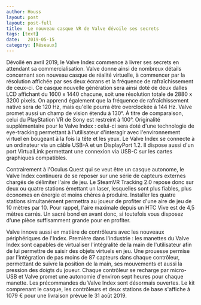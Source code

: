 ```yaml
---
author: Houss
layout: post
layout: post-full
title:  Le nouveau casque VR de Valve dévoile ses secrets
tags: [text]
date:   2019-05-15
category: [Réseaux]
---
```

Dévoilé en avril 2019, le Valve Index commence à livrer ses secrets en attendant sa commercialisation. Valve donne ainsi de nombreux détails concernant son nouveau casque de réalité virtuelle, à commencer par la résolution affichée par ses deux écrans et la fréquence de rafraîchissement de ceux-ci. Ce casque nouvelle génération sera ainsi doté de deux dalles LCD affichant du 1600 x 1440 chacune, soit une résolution totale de 2880 x 3200 pixels. On apprend également que la fréquence de rafraîchissement native sera de 120 Hz, mais qu'elle pourra être overclockée à 144 Hz.
Valve promet aussi un champ de vision étendu à 130°. À titre de comparaison, celui du PlayStation VR de Sony est restreint à 100°. Originalité supplémentaire pour le Valve Index : celui-ci sera doté d'une technologie de eye-tracking permettant à l'utilisateur d'interagir avec l'environnement virtuel en bougeant à la fois la tête et les yeux.
Le Valve Index se connecte à un ordinateur via un câble USB-A et un DisplayPort 1.2. Il dispose aussi d'un port VirtualLink permettant une connexion via USB-C sur les cartes graphiques compatibles.

Contrairement à l'Oculus Quest qui se veut être un casque autonome, le Valve Index continuera de se reposer sur une série de capteurs externes chargés de délimiter l'aire de jeu. Le SteamVR Tracking 2.0 repose donc sur deux ou quatre stations émettant un laser, lesquelles sont plus fiables, plus économes en énergie et moins chères à produire. Installer les quatre stations simultanément permettra au joueur de profiter d'une aire de jeu de 10 mètres par 10. Pour rappel, l'aire maximale depuis un HTC Vive est de 4,5 mètres carrés. Un sacré bond en avant donc, si toutefois vous disposez d'une pièce suffisamment grande pour en profiter.

Valve innove aussi en matière de contrôleurs avec les nouveaux périphériques de l'Index. Première dans l'industrie : les manettes du Valve Index sont capables de virtualiser l'intégralité de la main de l'utilisateur afin de lui permettre de saisir des objets virtuels en jeu. Une prouesse permise par l'intégration de pas moins de 87 capteurs dans chaque contrôleur, permettant de suivre la position de la main, ses mouvements et aussi la pression des doigts du joueur. Chaque contrôleur se recharge par micro-USB et Valve promet une autonomie d'environ sept heures pour chaque manette.
Les précommandes du Valve Index sont désormais ouvertes. Le kit comprenant le casque, les contrôleurs et deux stations de base s'affiche à 1079 € pour une livraison prévue le 31 août 2019.

